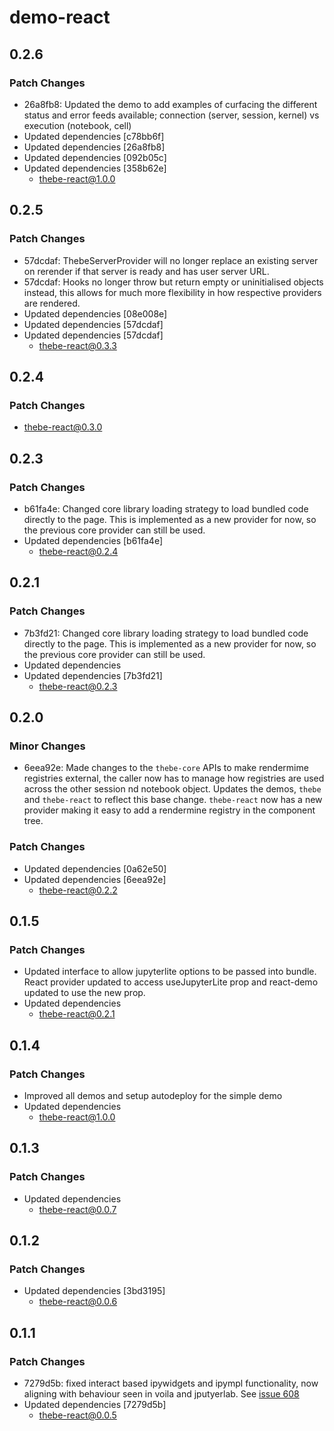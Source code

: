 # demo-react

## 0.2.6

### Patch Changes

- 26a8fb8: Updated the demo to add examples of curfacing the different status and error feeds available; connection (server, session, kernel) vs execution (notebook, cell)
- Updated dependencies [c78bb6f]
- Updated dependencies [26a8fb8]
- Updated dependencies [092b05c]
- Updated dependencies [358b62e]
  - thebe-react@1.0.0

## 0.2.5

### Patch Changes

- 57dcdaf: ThebeServerProvider will no longer replace an existing server on rerender if that server is ready and has user server URL.
- 57dcdaf: Hooks no longer throw but return empty or uninitialised objects instead, this allows for much more flexibility in how respective providers are rendered.
- Updated dependencies [08e008e]
- Updated dependencies [57dcdaf]
- Updated dependencies [57dcdaf]
  - thebe-react@0.3.3

## 0.2.4

### Patch Changes

- thebe-react@0.3.0

## 0.2.3

### Patch Changes

- b61fa4e: Changed core library loading strategy to load bundled code directly to the page. This is implemented as a new provider for now, so the previous core provider can still be used.
- Updated dependencies [b61fa4e]
  - thebe-react@0.2.4

## 0.2.1

### Patch Changes

- 7b3fd21: Changed core library loading strategy to load bundled code directly to the page. This is implemented as a new provider for now, so the previous core provider can still be used.
- Updated dependencies
- Updated dependencies [7b3fd21]
  - thebe-react@0.2.3

## 0.2.0

### Minor Changes

- 6eea92e: Made changes to the `thebe-core` APIs to make rendermime registries external, the caller now has to manage how registries are used across the other session nd notebook object. Updates the demos, `thebe` and `thebe-react` to reflect this base change. `thebe-react` now has a new provider making it easy to add a rendermine registry in the component tree.

### Patch Changes

- Updated dependencies [0a62e50]
- Updated dependencies [6eea92e]
  - thebe-react@0.2.2

## 0.1.5

### Patch Changes

- Updated interface to allow jupyterlite options to be passed into bundle. React provider updated to access useJupyterLite prop and react-demo updated to use the new prop.
- Updated dependencies
  - thebe-react@0.2.1

## 0.1.4

### Patch Changes

- Improved all demos and setup autodeploy for the simple demo
- Updated dependencies
  - thebe-react@1.0.0

## 0.1.3

### Patch Changes

- Updated dependencies
  - thebe-react@0.0.7

## 0.1.2

### Patch Changes

- Updated dependencies [3bd3195]
  - thebe-react@0.0.6

## 0.1.1

### Patch Changes

- 7279d5b: fixed interact based ipywidgets and ipympl functionality, now aligning with behaviour seen in voila and jputyerlab. See [issue 608](https://github.com/executablebooks/thebe/issues/608)
- Updated dependencies [7279d5b]
  - thebe-react@0.0.5
